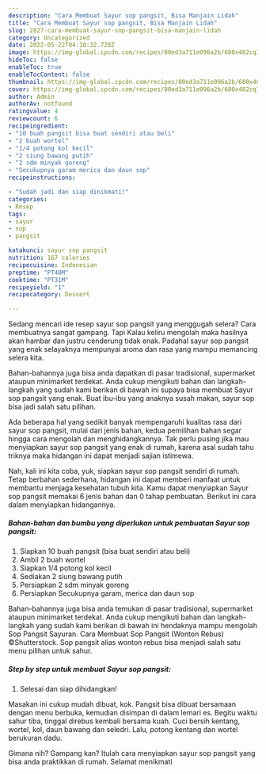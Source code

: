 ```yaml
---
description: "Cara Membuat Sayur sop pangsit, Bisa Manjain Lidah"
title: "Cara Membuat Sayur sop pangsit, Bisa Manjain Lidah"
slug: 2827-cara-membuat-sayur-sop-pangsit-bisa-manjain-lidah
category: Uncategorized
date: 2022-05-22T04:10:32.728Z
image: https://img-global.cpcdn.com/recipes/80ed3a711e096a2b/680x482cq70/sayur-sop-pangsit-foto-resep-utama.jpg
hideToc: false
enableToc: true
enableTocContent: false
thumbnail: https://img-global.cpcdn.com/recipes/80ed3a711e096a2b/680x482cq70/sayur-sop-pangsit-foto-resep-utama.jpg
cover: https://img-global.cpcdn.com/recipes/80ed3a711e096a2b/680x482cq70/sayur-sop-pangsit-foto-resep-utama.jpg
author: Admin
authorAv: notfound
ratingvalue: 4
reviewcount: 6
recipeingredient:
- "10 buah pangsit bisa buat sendiri atau beli"
- "2 buah wortel"
- "1/4 potong kol kecil"
- "2 siung bawang putih"
- "2 sdm minyak goreng"
- "Secukupnya garam merica dan daun sop"
recipeinstructions:

- "Sudah jadi dan siap dinikmati!"
categories:
- Resep
tags:
- sayur
- sop
- pangsit

katakunci: sayur sop pangsit 
nutrition: 167 calories
recipecuisine: Indonesian
preptime: "PT40M"
cooktime: "PT31M"
recipeyield: "1"
recipecategory: Dessert

---
```



Sedang mencari ide resep sayur sop pangsit yang menggugah selera? Cara membuatnya sangat gampang. Tapi Kalau keliru mengolah maka hasilnya akan hambar dan justru cenderung tidak enak. Padahal sayur sop pangsit yang enak selayaknya mempunyai aroma dan rasa yang mampu memancing selera kita.


Bahan-bahannya juga bisa anda dapatkan di pasar tradisional, supermarket ataupun minimarket terdekat. Anda cukup mengikuti bahan dan langkah-langkah yang sudah kami berikan di bawah ini supaya bisa membuat Sayur sop pangsit yang enak. Buat ibu-ibu yang anaknya susah makan, sayur sop bisa jadi salah satu pilihan.

Ada beberapa hal yang sedikit banyak mempengaruhi kualitas rasa dari sayur sop pangsit, mulai dari jenis bahan, kedua pemilihan bahan segar hingga cara mengolah dan menghidangkannya. Tak perlu pusing jika mau menyiapkan sayur sop pangsit yang enak di rumah, karena asal sudah tahu triknya maka hidangan ini dapat menjadi sajian istimewa.


Nah, kali ini kita coba, yuk, siapkan sayur sop pangsit sendiri di rumah. Tetap berbahan sederhana, hidangan ini dapat memberi manfaat untuk membantu menjaga kesehatan tubuh kita. Kamu dapat menyiapkan Sayur sop pangsit memakai 6 jenis bahan dan 0 tahap pembuatan. Berikut ini cara dalam menyiapkan hidangannya.

<!--inarticleads1-->

##### Bahan-bahan dan bumbu yang diperlukan untuk pembuatan Sayur sop pangsit:

1. Siapkan 10 buah pangsit (bisa buat sendiri atau beli)
1. Ambil 2 buah wortel
1. Siapkan 1/4 potong kol kecil
1. Sediakan 2 siung bawang putih
1. Persiapkan 2 sdm minyak goreng
1. Persiapkan Secukupnya garam, merica dan daun sop


Bahan-bahannya juga bisa anda temukan di pasar tradisional, supermarket ataupun minimarket terdekat. Anda cukup mengikuti bahan dan langkah-langkah yang sudah kami berikan di bawah ini hendaknya mampu mengolah Sop Pangsit Sayuran. Cara Membuat Sop Pangsit (Wonton Rebus) ©Shutterstock. Sop pangsit alias wonton rebus bisa menjadi salah satu menu pilihan untuk sahur. 

<!--inarticleads2-->

##### Step by step untuk membuat Sayur sop pangsit:


1. Selesai dan siap dihidangkan!

Masakan ini cukup mudah dibuat, kok. Pangsit bisa dibuat bersamaan dengan menu berbuka, kemudian disimpan di dalam lemari es. Begitu waktu sahur tiba, tinggal direbus kembali bersama kuah. Cuci bersih kentang, wortel, kol, daun bawang dan seledri. Lalu, potong kentang dan wortel berukuran dadu. 

Gimana nih? Gampang kan? Itulah cara menyiapkan sayur sop pangsit yang bisa anda praktikkan di rumah. Selamat menikmati
